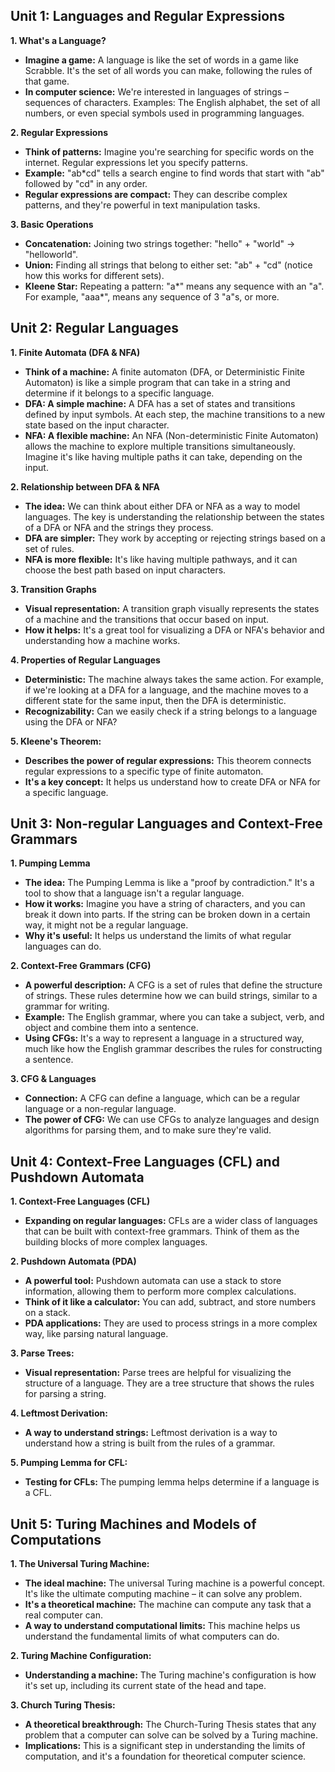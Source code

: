 ## Unit 1: Languages and Regular Expressions

**1. What's a Language?**

* **Imagine a game:** A language is like the set of words in a game like Scrabble. It's the set of all words you can make, following the rules of that game.
* **In computer science:** We're interested in languages of strings – sequences of characters.  Examples: The English alphabet, the set of all numbers, or even special symbols used in programming languages.

**2. Regular Expressions**

* **Think of patterns:**  Imagine you're searching for specific words on the internet. Regular expressions let you specify patterns. 
* **Example:**  "ab*cd" tells a search engine to find words that start with "ab" followed by "cd" in any order. 
* **Regular expressions are compact:** They can describe complex patterns, and they're powerful in text manipulation tasks.

**3. Basic Operations**

* **Concatenation:**  Joining two strings together: "hello" + "world" → "helloworld".
* **Union:** Finding all strings that belong to either set: "ab" + "cd"  (notice how this works for different sets).
* **Kleene Star:**  Repeating a pattern: "a*" means any sequence with an "a". For example, "aaa*", means any sequence of 3 "a"s, or more.

## Unit 2: Regular Languages

**1. Finite Automata (DFA & NFA)**

* **Think of a machine:** A finite automaton (DFA, or Deterministic Finite Automaton) is like a simple program that can take in a string and determine if it belongs to a specific language.
* **DFA: A simple machine:** A DFA has a set of states and transitions defined by input symbols.  At each step, the machine transitions to a new state based on the input character. 
* **NFA: A flexible machine:**  An NFA (Non-deterministic Finite Automaton) allows the machine to explore multiple transitions simultaneously. Imagine it's like having multiple paths it can take, depending on the input.

**2. Relationship between DFA & NFA**

* **The idea:** We can think about either DFA or NFA as a way to model languages. The key is understanding the relationship between the states of a DFA or NFA and the strings they process.
* **DFA are simpler:**  They work by accepting or rejecting strings based on a set of rules.
* **NFA is more flexible:**  It's like having multiple pathways, and it can choose the best path based on input characters. 

**3. Transition Graphs**

* **Visual representation:**  A transition graph visually represents the states of a machine and the transitions that occur based on input.
* **How it helps:**  It's a great tool for visualizing a DFA or NFA's behavior and understanding how a machine works.

**4. Properties of Regular Languages**

* **Deterministic:**  The machine always takes the same action.  For example, if we're looking at a DFA for a language, and the machine moves to a different state for the same input, then the DFA is deterministic.
* **Recognizability:** Can we easily check if a string belongs to a language using the DFA or NFA?

**5. Kleene's Theorem:**

* **Describes the power of regular expressions:** This theorem connects regular expressions to a specific type of finite automaton. 
* **It's a key concept:**  It helps us understand how to create DFA or NFA for a specific language. 


## Unit 3: Non-regular Languages and Context-Free Grammars

**1. Pumping Lemma**

* **The idea:**  The Pumping Lemma is like a "proof by contradiction." It's a tool to show that a language isn't a regular language. 
* **How it works:** Imagine you have a string of characters, and you can break it down into parts. If the string can be broken down in a certain way, it might not be a regular language. 
* **Why it's useful:** It helps us understand the limits of what regular languages can do. 


**2. Context-Free Grammars (CFG)**

* **A powerful description:** A CFG is a set of rules that define the structure of strings.  These rules determine how we can build strings, similar to a grammar for writing. 
* **Example:** The English grammar, where you can take a subject, verb, and object and combine them into a sentence.
* **Using CFGs:**  It's a way to represent a language in a structured way, much like how the English grammar describes the rules for constructing a sentence. 

 **3. CFG & Languages**

* **Connection:** A CFG can define a language, which can be a regular language or a non-regular language.
* **The power of CFG:**  We can use CFGs to analyze languages and design algorithms for parsing them, and to make sure they're valid. 


## Unit 4: Context-Free Languages (CFL) and Pushdown Automata 

**1. Context-Free Languages (CFL)**

* **Expanding on regular languages:** CFLs are a wider class of languages that can be built with context-free grammars.  Think of them as the building blocks of more complex languages. 

**2. Pushdown Automata (PDA)**

* **A powerful tool:** Pushdown automata can use a stack to store information, allowing them to perform more complex calculations. 
* **Think of it like a calculator:**  You can add, subtract, and store numbers on a stack. 
* **PDA applications:**  They are used to process strings in a more complex way,  like parsing natural language.


**3. Parse Trees:**

* **Visual representation:** Parse trees are helpful for visualizing the structure of a language. They are a tree structure that shows the rules for parsing a string.  

**4. Leftmost Derivation:**

* **A way to understand strings:** Leftmost derivation is a way to understand how a string is built from the rules of a grammar.


**5. Pumping Lemma for CFL:**

* **Testing for CFLs:**  The pumping lemma helps determine if a language is a CFL.

## Unit 5: Turing Machines and Models of Computations

**1. The Universal Turing Machine:**

* **The ideal machine:** The universal Turing machine is a powerful concept. It's like the ultimate computing machine – it can solve any problem. 
* **It's a theoretical machine:**  The machine can compute any task that a real computer can. 
* **A way to understand computational limits:** This machine helps us understand the fundamental limits of what computers can do.

**2. Turing Machine Configuration:**

* **Understanding a machine:**  The Turing machine's configuration is how it's set up, including its current state of the head and tape. 

**3. Church Turing Thesis:**

* **A theoretical breakthrough:** The Church-Turing Thesis states that any problem that a computer can solve can be solved by a Turing machine. 
* **Implications:** This is a significant step in understanding the limits of computation, and it's a foundation for theoretical computer science.
